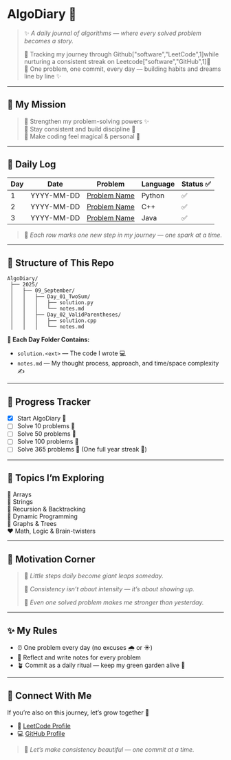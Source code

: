 # **AlgoDiary** 📔

> ✨ *A daily journal of algorithms — where every solved problem becomes a story.*
> 
> 💖 Tracking my journey through Github["software","LeetCode",1]while nurturing a consistent streak on Leetcode["software","GitHub",1]🌱  
> 📅 One problem, one commit, every day — building habits and dreams line by line ✨

---
 
## 💫 My Mission
> 🌟 Strengthen my problem-solving powers ✨  
> 🌙 Stay consistent and build discipline 💪  
> 🌸 Make coding feel magical & personal 💌
 
---

## 📅 Daily Log

| Day | Date       | Problem                                | Language  | Status ✅ |
|-----|-------------|--------------------------------------------|-------------|------------|
| 1   | YYYY-MM-DD | [Problem Name](#)               | Python      | ✅ |
| 2   | YYYY-MM-DD | [Problem Name](#)               | C++          | ✅ |
| 3   | YYYY-MM-DD | [Problem Name](#)               | Java           | ✅ |

> 📌 *Each row marks one new step in my journey — one spark at a time.*

---

## 🌈 Structure of This Repo
```
AlgoDiary/
 ├── 2025/
 │   ├── 09_September/
 │   │   ├── Day_01_TwoSum/
 │   │   │   ├── solution.py
 │   │   │   └── notes.md
 │   │   ├── Day_02_ValidParentheses/
 │   │   │   ├── solution.cpp
 │   │   │   └── notes.md
```

**📁 Each Day Folder Contains:**
- `solution.<ext>` — The code I wrote 💻
- `notes.md` — My thought process, approach, and time/space complexity ✍️

---

## 🌟 Progress Tracker
- [x] Start AlgoDiary 💖
- [ ] Solve 10 problems 🌱
- [ ] Solve 50 problems 🌻
- [ ] Solve 100 problems 🌈
- [ ] Solve 365 problems 🌌 (One full year streak 🎉)

---

## 🧠 Topics I’m Exploring
💜 Arrays  
💙 Strings  
💚 Recursion & Backtracking  
💛 Dynamic Programming  
🧡 Graphs & Trees  
❤️ Math, Logic & Brain-twisters

---

## 💌 Motivation Corner
> 🌸 *Little steps daily become giant leaps someday.*
> 
> 💖 *Consistency isn’t about intensity — it’s about showing up.*
> 
> 🌙 *Even one solved problem makes me stronger than yesterday.*

---

## ✨ My Rules
- ⏰ One problem every day (no excuses 🌧️ or ☀️)
- 💭 Reflect and write notes for every problem
- 🪴 Commit as a daily ritual — keep my green garden alive 🌿

---

## 💖 Connect With Me
If you’re also on this journey, let’s grow together 🌱  
- 🧠 [LeetCode Profile](https://leetcode.com/u/Devnic/)  
- 💻 [GitHub Profile](#)

> 💌 *Let’s make consistency beautiful — one commit at a time.*
